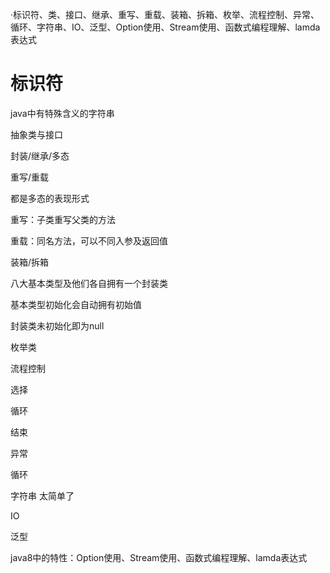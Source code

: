 ·标识符、类、接口、继承、重写、重载、装箱、拆箱、枚举、流程控制、异常、循环、字符串、IO、泛型、Option使用、Stream使用、函数式编程理解、lamda表达式



# 标识符 

java中有特殊含义的字符串



抽象类与接口





封装/继承/多态



重写/重载

都是多态的表现形式

重写：子类重写父类的方法

重载：同名方法，可以不同入参及返回值



装箱/拆箱

八大基本类型及他们各自拥有一个封装类

基本类型初始化会自动拥有初始值

封装类未初始化即为null



枚举类



流程控制

选择

循环

结束



异常



循环



字符串 太简单了



IO



泛型



java8中的特性：Option使用、Stream使用、函数式编程理解、lamda表达式



